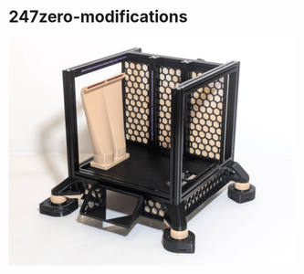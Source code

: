 # 247zero-modifications



![247V0](https://github.com/Zen3Dlab/247zero-modifications/blob/main/Images/image.jpg)
